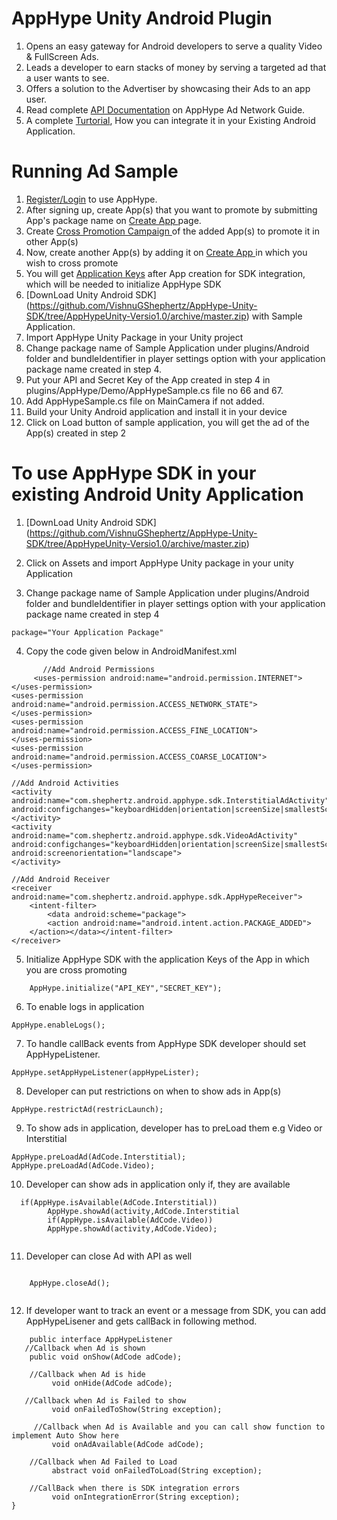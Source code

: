 AppHype Unity Android Plugin
==========

1. Opens an easy gateway for Android developers to serve a quality Video & FullScreen Ads.
2. Leads a developer to earn stacks of money by serving a targeted ad that a user wants to see.
3. Offers a solution to the Advertiser by showcasing their Ads to an app user.
4. Read complete [API Documentation](http://apphype.shephertz.com/docs) on AppHype Ad Network Guide.
5. A complete [Turtorial](http://apphype.shephertz.com/tutorial-android), How you can integrate it in your Existing Android Application.

# Running Ad Sample

1. [Register/Login](http://apphype.shephertz.com/login) to use AppHype.
2. After signing up, create App(s) that you want to promote by submitting App's package name on  [Create App ](http://apphype.shephertz.com/app/apps#/addApp)page.
3. Create [Cross Promotion Campaign ](http://apphype.shephertz.com/app/apps#/createPromo)of the added App(s) to promote it in other App(s) 
4. Now, create another App(s) by adding it on [Create App ](http://apphype.shephertz.com/app/apps#/addApp)in which you wish to cross promote
5. You will get [Application Keys](http://apphype.shephertz.com/app/apps#/all) after App creation for SDK integration, which will be needed to initialize AppHype SDK
6. [DownLoad Unity Android SDK] (https://github.com/VishnuGShephertz/AppHype-Unity-SDK/tree/AppHypeUnity-Versio1.0/archive/master.zip) with Sample Application.
7. Import AppHype Unity Package in your Unity project
8. Change package name of Sample Application under plugins/Android folder and bundleIdentifier in player settings option with your application package name created in step 4. 
9. Put your API and Secret Key of the App created in step 4 in plugins/AppHype/Demo/AppHypeSample.cs file no 66 and 67.
10. Add AppHypeSample.cs file on MainCamera if not added.
11. Build your Unity Android application and install it in your device
12. Click on Load button of sample application, you will get the ad of the App(s) created in step 2

# To use AppHype SDK in your existing Android Unity Application

1. [DownLoad Unity Android SDK] (https://github.com/VishnuGShephertz/AppHype-Unity-SDK/tree/AppHypeUnity-Versio1.0/archive/master.zip)

2. Click on Assets and import AppHype Unity package in your unity Application

3. Change package name of Sample Application under plugins/Android folder and bundleIdentifier in player settings option with your application package name created in step 4
```
package="Your Application Package"  
```
4. Copy the code given below in AndroidManifest.xml

```
       //Add Android Permissions  
     <uses-permission android:name="android.permission.INTERNET">  
</uses-permission>  
<uses-permission android:name="android.permission.ACCESS_NETWORK_STATE">  
</uses-permission>  
<uses-permission android:name="android.permission.ACCESS_FINE_LOCATION">  
</uses-permission>  
<uses-permission android:name="android.permission.ACCESS_COARSE_LOCATION">  
</uses-permission>  
  
//Add Android Activities  
<activity android:name="com.shephertz.android.apphype.sdk.InterstitialAdActivity" android:configchanges="keyboardHidden|orientation|screenSize|smallestScreenSize">  
</activity>  
<activity android:name="com.shephertz.android.apphype.sdk.VideoAdActivity" android:configchanges="keyboardHidden|orientation|screenSize|smallestScreenSize" android:screenorientation="landscape">  
</activity>  
  
//Add Android Receiver  
<receiver android:name="com.shephertz.android.apphype.sdk.AppHypeReceiver">  
    <intent-filter>  
        <data android:scheme="package">  
        <action android:name="android.intent.action.PACKAGE_ADDED">  
    </action></data></intent-filter>  
</receiver>  
```

5. Initialize AppHype SDK with the application Keys of the App in which you are cross promoting
```
    AppHype.initialize("API_KEY","SECRET_KEY");  
```

6. To enable logs in application

```
AppHype.enableLogs();

```
7. To handle callBack events from AppHype SDK developer should set AppHypeListener.

```
AppHype.setAppHypeListener(appHypeLister);

```

8. Developer can put restrictions on when to show ads in App(s)
```
AppHype.restrictAd(restricLaunch);

```

9. To show ads in application, developer has to preLoad them e.g Video or Interstitial

```
AppHype.preLoadAd(AdCode.Interstitial);
AppHype.preLoadAd(AdCode.Video);

```
10. Developer can show ads in application only if, they are available
```
  if(AppHype.isAvailable(AdCode.Interstitial))
		AppHype.showAd(activity,AdCode.Interstitial
		if(AppHype.isAvailable(AdCode.Video))
		AppHype.showAd(activity,AdCode.Video);
				
```
11. Developer can close Ad with API as well

```

	AppHype.closeAd();
				
```

12. If developer want to track an event or a message from SDK, you can add AppHypeLisener and gets callBack in following method.
``` 
    public interface AppHypeListener
   //Callback when Ad is shown
    public void onShow(AdCode adCode);

    //Callback when Ad is hide
         void onHide(AdCode adCode);

   //Callback when Ad is Failed to show
         void onFailedToShow(String exception);

     //Callback when Ad is Available and you can call show function to implement Auto Show here
         void onAdAvailable(AdCode adCode);

    //Callback when Ad Failed to Load
         abstract void onFailedToLoad(String exception);

    //CallBack when there is SDK integration errors
         void onIntegrationError(String exception);
}
				
```



